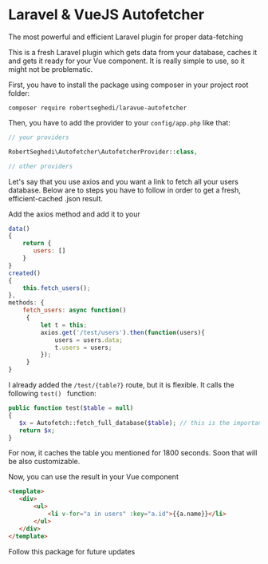 # Laravel & VueJS Autofetcher
 The most powerful and efficient Laravel plugin for proper data-fetching
 
 This is a fresh Laravel plugin which gets data from your database, caches it and gets it ready for your Vue component. It is really simple to use, so it might not be problematic. 
 
 First, you have to install the package using composer in your project root folder:
 ```
 composer require robertseghedi/laravue-autofetcher
 ```
 Then, you have to add the provider to your ```config/app.php``` like that:
 ```php
 // your providers

RobertSeghedi\Autofetcher\AutofetcherProvider::class, 

// other providers
 ```
 
 Let's say that you use axios and you want a link to fetch all your users database. Below are to steps you have to follow in order to get a fresh, efficient-cached .json result.
 
 Add the axios method and add it to your 

 ```js
data()
{
     return {
        users: []
     }
}
created()
{
     this.fetch_users();
},
methods: {
     fetch_users: async function()
      {
          let t = this;
          axios.get('/test/users').then(function(users){
              users = users.data;
              t.users = users;
          });
      }
}
 ```
 
 I already added the ```/test/{table?}``` route, but it is flexible. It calls the following  ```test() ``` function:
  ```php
public function test($table = null)
{
     $x = Autofetch::fetch_full_database($table); // this is the important function
     return $x;
}
  ```
For now, it caches the table you mentioned for 1800 seconds. Soon that will be also customizable.

Now, you can use the result in your Vue component
 ```html
<template>
    <div>
        <ul>
            <li v-for="a in users" :key="a.id">{{a.name}}</li>
        </ul>
    </div>
</template>
   ```
   
Follow this package for future updates
